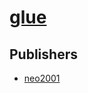 # [glue](https://pypi.org/project/glue)



## Publishers
- [neo2001](https://pypi.org/user/neo2001)


